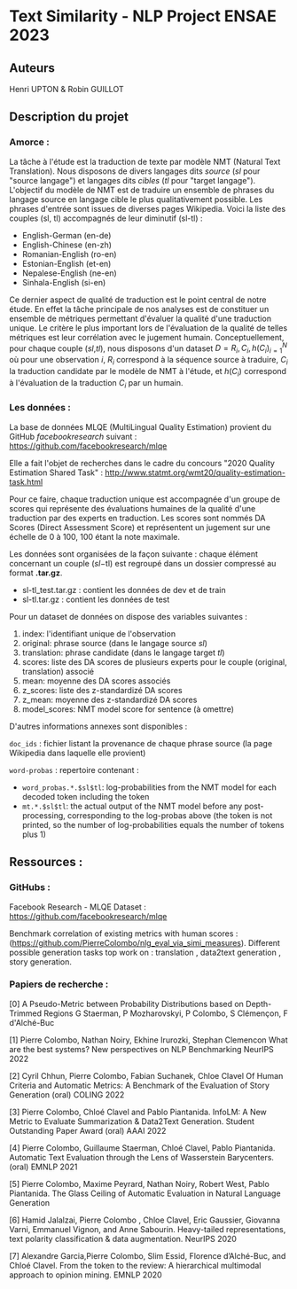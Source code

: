 # Text Similarity - NLP Project ENSAE 2023

## Auteurs
Henri UPTON & Robin GUILLOT

## Description du projet

### Amorce :

La tâche à l'étude est la traduction de texte par modèle NMT (Natural Text Translation). Nous disposons de divers langages dits *source* ($sl$ pour "source langage") et langages dits *cibles* ($tl$ pour "target langage"). L'objectif du modèle de NMT est de traduire un ensemble de phrases du langage source en langage cible le plus qualitativement possible. Les phrases d'entrée sont issues de diverses pages Wikipedia. Voici la liste des couples (sl, tl) accompagnés de leur diminutif (sl-tl) :

- English-German (en-de)
- English-Chinese (en-zh)
- Romanian-English (ro-en)
- Estonian-English (et-en)
- Nepalese-English (ne-en)
- Sinhala-English (si-en)

Ce dernier aspect de qualité de traduction est le point central de notre étude. En effet la tâche principale de nos analyses est de constituer un ensemble de métriques permettant d'évaluer la qualité d'une traduction unique. Le critère le plus important lors de l'évaluation de la qualité de telles métriques est leur corrélation avec le jugement humain. Conceptuellement, pour chaque couple (*sl*,*tl*), nous disposons d'un dataset $D = {R_{i}, {C_{i}, h(C_{i})}}_{i = 1}^{N}$ où pour une observation $i$, $R_{i}$ correspond à la séquence source à traduire, $C_{i}$ la traduction candidate par le modèle de NMT à l'étude, et $h(C_i)$ correspond à l'évaluation de la traduction $C_i$ par un humain. 

### Les données :

La base de données MLQE (MultiLingual Quality Estimation) provient du GitHub *facebookresearch* suivant : https://github.com/facebookresearch/mlqe

Elle a fait l'objet de recherches dans le cadre du concours "2020 Quality Estimation Shared Task" : http://www.statmt.org/wmt20/quality-estimation-task.html

Pour ce faire, chaque traduction unique est accompagnée d'un groupe de scores qui représente des évaluations humaines de la qualité d'une traduction par des experts en traduction. Les scores sont nommés DA Scores (Direct Assessment Score) et représentent un jugement sur une échelle de 0 à 100, 100 étant la note maximale. 

Les données sont organisées de la façon suivante : chaque élément concernant un couple ($sl-$tl) est regroupé dans un dossier compressé au format **.tar.gz**. 
- sl-tl_test.tar.gz : contient les données de dev et de train
- sl-tl.tar.gz : contient les données de test

Pour un dataset de données on dispose des variables suivantes :

1) index: l'identifiant unique de l'observation
2) original: phrase source (dans le langage source $sl$)
3) translation: phrase candidate (dans le langage target $tl$)
4) scores: liste des DA scores de plusieurs experts pour le couple (original, translation) associé
5) mean: moyenne des DA scores associés
6) z_scores: liste des z-standardizé DA scores
7) z_mean: moyenne des z-standardizé DA scores
8) model_scores: NMT model score for sentence (à omettre)

D'autres informations annexes sont disponibles :

`doc_ids` : fichier listant la provenance de chaque phrase source (la page Wikipedia dans laquelle elle provient)

`word-probas` : repertoire contenant :
 
* `word_probas.*.$sl$tl`: log-probabilities from the NMT model for each decoded token including the <eos> token
* `mt.*.$sl$tl`: the actual output of the NMT model before any post-processing, corresponding to the log-probas
 above (the <eos> token is not printed, so the number of log-probabilities equals the number of tokens plus 1)


## Ressources :

### GitHubs :

Facebook Research - MLQE Dataset : https://github.com/facebookresearch/mlqe

Benchmark correlation of existing metrics with human scores :(https://github.com/PierreColombo/nlg_eval_via_simi_measures). Different possible generation tasks top work on : translation , data2text generation , story generation.


### Papiers de recherche :
[0] A Pseudo-Metric between Probability Distributions based on Depth-Trimmed Regions G Staerman, P Mozharovskyi, P
Colombo, S Clémençon, F d'Alché-Buc

[1] Pierre Colombo, Nathan Noiry, Ekhine Irurozki, Stephan Clemencon What are the best systems? New perspectives on NLP
Benchmarking NeurIPS 2022

[2] Cyril Chhun, Pierre Colombo, Fabian Suchanek, Chloe Clavel Of Human Criteria and Automatic Metrics: A Benchmark of
the Evaluation of Story Generation (oral) COLING 2022

[3] Pierre Colombo, Chloé Clavel and Pablo Piantanida. InfoLM: A New Metric to Evaluate Summarization & Data2Text
Generation. Student Outstanding Paper Award (oral) AAAI 2022

[4] Pierre Colombo, Guillaume Staerman, Chloé Clavel, Pablo Piantanida. Automatic Text Evaluation through the Lens of
Wasserstein Barycenters. (oral) EMNLP 2021

[5] Pierre Colombo, Maxime Peyrard, Nathan Noiry, Robert West, Pablo Piantanida. The Glass Ceiling of Automatic
Evaluation in Natural Language Generation

[6] Hamid Jalalzai, Pierre Colombo , Chloe Clavel, Eric Gaussier, Giovanna Varni, Emmanuel Vignon, and Anne Sabourin.
Heavy-tailed representations, text polarity classification & data augmentation. NeurIPS 2020

[7] Alexandre Garcia,Pierre Colombo, Slim Essid, Florence d’Alché-Buc, and Chloé Clavel. From the token to the review: A
hierarchical multimodal approach to opinion mining. EMNLP 2020



